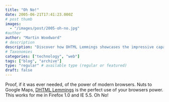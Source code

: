 ```yaml
---
title: "Oh No!"
date: 2005-06-21T17:41:23.000Z
# post thumb
images:
  - "/images/post/2005-oh-no.jpg"
#author
author: "Martin Woodward"
# description
description: "Discover how DHTML Lemmings showcases the impressive capabilities of modern browsers, outshining Google Maps in the process."
# Taxonomies
categories: ["technology", "web"]
tags: ["blog", "archive"]
type: "regular" # available type (regular or featured)
draft: false
---
```

Proof, if it was ever needed, of the power of modern browsers.  Nuts to Google Maps, [DHTML Lemmings](http://193.151.73.87/games/lemmings/index.html) is the perfect use of your browsers power.  This works for me in Firefox 1.0 and IE 5.5.  Oh No!